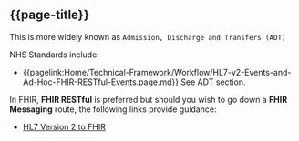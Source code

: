 ## {{page-title}}

This is more widely known as `Admission, Discharge and Transfers (ADT)`

NHS Standards include:

- {{pagelink:Home/Technical-Framework/Workflow/HL7-v2-Events-and-Ad-Hoc-FHIR-RESTful-Events.page.md}} See ADT section.


In FHIR, **FHIR RESTful** is preferred but should you wish to go down a **FHIR Messaging** route, the following links provide guidance:

- [HL7 Version 2 to FHIR](https://build.fhir.org/ig/HL7/v2-to-fhir/message_maps.html)